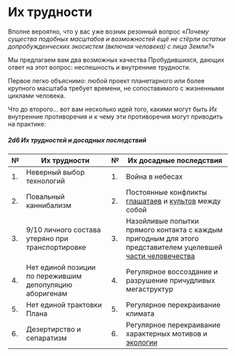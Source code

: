 # Их трудности
Вполне вероятно, что у вас уже возник резонный вопрос «*Почему существа подобных масштабов и возможностей ещё не стёрли остатки допробужденческих экосистем (включая человека) с лица Земли?*»

Мы предлагаем вам два возможных качества Пробудившихся, дающих ответ на этот вопрос: неспешность и внутренние трудности.

Первое легко объяснимо: любой проект планетарного или более крупного масштаба требует времени, не сопоставимого с жизненными циклами человека.

Что до второго… вот вам несколько идей того, какими могут быть *Их* внутренние противоречия и к чему эти противоречия могут приводить на практике:

##### 2d6 Их трудностей и досадных последствий
|№|Их трудности|№|Их досадные последствия|
| ------------ | ------------ | ------------ | ------------ |
|1.|Неверный выбор технологий|1.|Война в небесах|
|2.|Повальный каннибализм|2.|Постоянные конфликты [глашатаев](awakened_tools.md) и [культов](awakened_tools.md) между собой|
|3.|9/10 личного состава утеряно при транспортировке|3.|Назойливые попытки прямого контакта с каждым пригодным для этого представителем уцелевшей [части человечества](awakened_speech.md)|
|4.|Нет единой позиции по пережившим депопуляцию аборигенам|4.|Регулярное воссоздание и разрушение причудливых мегаструктур|
|5.|Нет единой трактовки Плана|5.|Регулярное перекраивание климата|
|6.|Дезертирство и сепаратизм|6.|Регулярное перекраивание характерных мотивов и [экологии](/environment/environment)|
